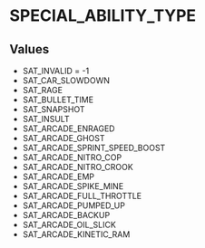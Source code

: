 # SPECIAL_ABILITY_TYPE

## Values
* SAT_INVALID = -1
* SAT_CAR_SLOWDOWN
* SAT_RAGE
* SAT_BULLET_TIME
* SAT_SNAPSHOT
* SAT_INSULT
* SAT_ARCADE_ENRAGED
* SAT_ARCADE_GHOST
* SAT_ARCADE_SPRINT_SPEED_BOOST
* SAT_ARCADE_NITRO_COP
* SAT_ARCADE_NITRO_CROOK
* SAT_ARCADE_EMP
* SAT_ARCADE_SPIKE_MINE
* SAT_ARCADE_FULL_THROTTLE
* SAT_ARCADE_PUMPED_UP
* SAT_ARCADE_BACKUP
* SAT_ARCADE_OIL_SLICK
* SAT_ARCADE_KINETIC_RAM